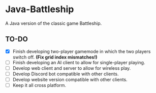 # Java-Battleship
A Java version of the classic game Battleship.

## TO-DO
- [x] Finish developing two-player gamemode in which the two players switch off. **(Fix grid index mismatches!)**
- [ ] Finish developing an AI client to allow for single-player playing.
- [ ] Develop web client and server to allow for wireless play.
- [ ] Develop Discord bot compatible with other clients.
- [ ] Develop website version compatible with other clients.
- [ ] Keep it all cross platform.
